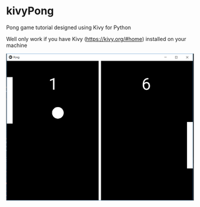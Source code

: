 # kivyPong
Pong game tutorial designed using Kivy for Python

Well only work if you have Kivy (https://kivy.org/#home) installed on your machine

![kivyPong](https://github.com/FR3ED0M/kivyPong/blob/master/kivy%20pong.PNG)

